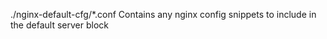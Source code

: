 ./nginx-default-cfg/*.conf
Contains any nginx config snippets to include in the default server block

